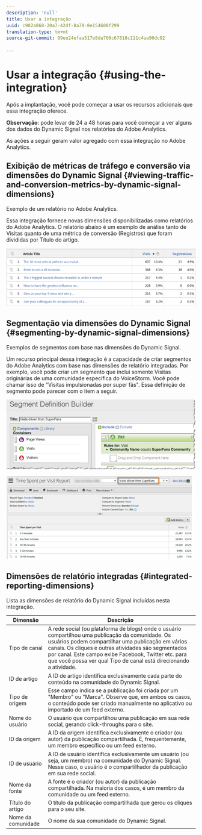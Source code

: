 ```yaml
---
description: 'null'
title: Usar a integração
uuid: c902a868-20a7-42df-8a79-8e154608f299
translation-type: tm+mt
source-git-commit: 99ee24efaa517e8da700c67818c111c4aa90dc02

---
```



# Usar a integração {#using-the-integration}

Após a implantação, você pode começar a usar os recursos adicionais que essa integração oferece.

**Observação**: pode levar de 24 a 48 horas para você começar a ver alguns dos dados do Dynamic Signal nos relatórios do Adobe Analytics.

As ações a seguir geram valor agregado com essa integração no Adobe Analytics.

## Exibição de métricas de tráfego e conversão via dimensões do Dynamic Signal {#viewing-traffic-and-conversion-metrics-by-dynamic-signal-dimensions}

Exemplo de um relatório no Adobe Analytics.

Essa integração fornece novas dimensões disponibilizadas como relatórios do Adobe Analytics. O relatório abaixo é um exemplo de análise tanto de Visitas quanto de uma métrica de conversão (Registros) que foram divididas por Título do artigo.

![](assets/examplereport.png)

## Segmentação via dimensões do Dynamic Signal {#segmenting-by-dynamic-signal-dimensions}

Exemplos de segmentos com base nas dimensões do Dynamic Signal.

Um recurso principal dessa integração é a capacidade de criar segmentos do Adobe Analytics com base nas dimensões de relatório integradas. Por exemplo, você pode criar um segmento que inclui somente Visitas originárias de uma comunidade específica do VoiceStorm. Você pode chamar isso de &quot;Visitas impulsionadas por super fãs&quot;. Essa definição de segmento pode parecer com o item a seguir.

![](assets/segment1.png)

![](assets/segment2.png)

## Dimensões de relatório integradas {#integrated-reporting-dimensions}

Lista as dimensões de relatório do Dynamic Signal incluídas nesta integração.

| Dimensão | Descrição |
|---|---|
| Tipo de canal | A rede social (ou plataforma de blogs) onde o usuário compartilhou uma publicação da comunidade. Os usuários podem compartilhar uma publicação em vários canais. Os cliques e outras atividades são segmentados por canal. Este campo exibe Facebook, Twitter etc. para que você possa ver qual Tipo de canal está direcionando a atividade. |
| ID de artigo | A ID de artigo identifica exclusivamente cada parte do conteúdo na comunidade do Dynamic Signal. |
| Tipo de origem | Esse campo indica se a publicação foi criada por um &quot;Membro&quot; ou &quot;Marca&quot;. Observe que, em ambos os casos, o conteúdo pode ser criado manualmente no aplicativo ou importado de um feed externo. |
| Nome do usuário | O usuário que compartilhou uma publicação em sua rede social, gerando click-throughs para o site. |
| ID da origem | A ID da origem identifica exclusivamente o criador (ou autor) da publicação compartilhada. É, frequentemente, um membro específico ou um feed externo. |
| ID de usuário | A ID de usuário identifica exclusivamente um usuário (ou seja, um membro) na comunidade do Dynamic Signal. Nesse caso, o usuário é o compartilhador da publicação em sua rede social. |
| Nome da fonte | A fonte é o criador (ou autor) da publicação compartilhada. Na maioria dos casos, é um membro da comunidade ou um feed externo. |
| Título do artigo | O título da publicação compartilhada que gerou os cliques para o seu site. |
| Nome da comunidade | O nome da sua comunidade do Dynamic Signal. |

